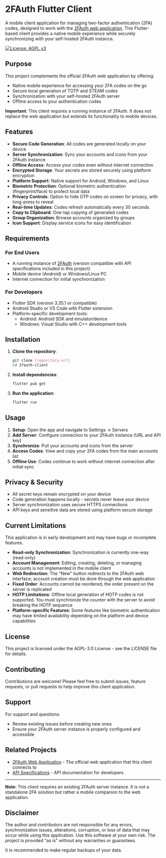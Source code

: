 # 2FAuth Flutter Client

A mobile client application for managing two-factor authentication (2FA) codes, designed to work with the [2FAuth web application](https://github.com/Bubka/2FAuth). This Flutter-based client provides a native mobile experience while securely synchronizing with your self-hosted 2FAuth instance.

[![License: AGPL v3](https://img.shields.io/badge/License-AGPL_v3-blue.svg)](https://www.gnu.org/licenses/agpl-3.0)

## Purpose

This project complements the official 2FAuth web application by offering:

- Native mobile experience for accessing your 2FA codes on the go
- Secure local generation of TOTP and STEAM codes
- Synchronization with your self-hosted 2FAuth server
- Offline access to your authentication codes

**Important**: This client requires a running instance of 2FAuth. It does not replace the web application but extends its functionality to mobile devices.

## Features

- **Secure Code Generation**: All codes are generated locally on your device
- **Server Synchronization**: Sync your accounts and icons from your 2FAuth instance
- **Offline Access**: Access your codes even without internet connection
- **Encrypted Storage**: Your secrets are stored securely using platform encryption
- **Platform Support**: Native support for Android, Windows, and Linux
- **Biometric Protection**: Optional biometric authentication (fingerprint/face) to protect local data
- **Privacy Controls**: Option to hide OTP codes on screen for privacy, with long-press to reveal
- **Real-time Updates**: Codes refresh automatically every 30 seconds
- **Copy to Clipboard**: One-tap copying of generated codes
- **Group Organization**: Browse accounts organized by groups
- **Icon Support**: Display service icons for easy identification

## Requirements

### For End Users

- A running instance of [2FAuth](https://github.com/Bubka/2FAuth) (version compatible with API specifications included in this project)
- Mobile device (Android) or Windows/Linux PC
- Internet connection for initial synchronization

### For Developers

- Flutter SDK (version 3.35.1 or compatible)
- Android Studio or VS Code with Flutter extension
- Platform-specific development tools:
  - Android: Android SDK and emulator/device
  - Windows: Visual Studio with C++ development tools

## Installation

1. **Clone the repository**:

   ```bash
   git clone [repository-url]
   cd 2fauth-client
   ```

2. **Install dependencies**:

   ```bash
   flutter pub get
   ```

3. **Run the application**:

   ```bash
   flutter run
   ```

## Usage

1. **Setup**: Open the app and navigate to Settings → Servers
2. **Add Server**: Configure connection to your 2FAuth instance (URL and API key)
3. **Synchronize**: Pull your accounts and icons from the server
4. **Access Codes**: View and copy your 2FA codes from the main accounts list
5. **Offline Use**: Codes continue to work without internet connection after initial sync

## Privacy & Security

- All secret keys remain encrypted on your device
- Code generation happens locally - secrets never leave your device
- Server synchronization uses secure HTTPS connections
- API keys and sensitive data are stored using platform secure storage

## Current Limitations

This application is in early development and may have bugs or incomplete features.

- **Read-only Synchronization**: Synchronization is currently one-way (read-only)
- **Account Management**: Editing, creating, deleting, or managing accounts is not implemented in the mobile client
- **Web Redirection**: The "New" button redirects to the 2FAuth web interface; account creation must be done through the web application
- **Fixed Order**: Accounts cannot be reordered; the order present on the server is replicated
- **HOTP Limitations**: Offline local generation of HOTP codes is not supported. You must synchronize the counter with the server to avoid breaking the HOTP sequence
- **Platform-specific Features**: Some features like biometric authentication may have limited availability depending on the platform and device capabilities

## License

This project is licensed under the AGPL-3.0 License - see the LICENSE file for details.

## Contributing

Contributions are welcome! Please feel free to submit issues, feature requests, or pull requests to help improve this client application.

## Support

For support and questions:

- Review existing issues before creating new ones
- Ensure your 2FAuth server instance is properly configured and accessible

## Related Projects

- [2FAuth Web Application](https://github.com/Bubka/2FAuth) - The official web application that this client connects to
- [API Specifications](https://github.com/Bubka/2FAuth-API) - API documentation for developers

---

**Note**: This client requires an existing 2FAuth server instance. It is not a standalone 2FA solution but rather a mobile companion to the web application.

## Disclaimer

The author and contributors are not responsible for any errors, synchronization issues, alterations, corruption, or loss of data that may occur while using this application. Use this software at your own risk. The project is provided "as is" without any warranties or guarantees.

It is recommended to make regular backups of your data.
